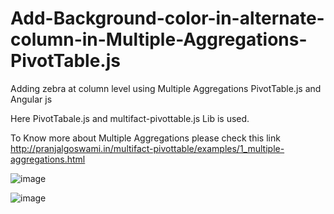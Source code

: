 # Add-Background-color-in-alternate-column-in-Multiple-Aggregations-PivotTable.js
Adding zebra at column level using Multiple Aggregations PivotTable.js  and Angular js


Here PivotTabale.js and multifact-pivottable.js  Lib is used.

To Know more about Multiple Aggregations  please check this link
http://pranjalgoswami.in/multifact-pivottable/examples/1_multiple-aggregations.html


![image](https://user-images.githubusercontent.com/99207509/174750953-8138b413-b0a8-484e-8a53-9b002d2145b6.png)


![image](https://user-images.githubusercontent.com/99207509/174751118-237833e6-1fc7-40e2-ab56-f220c1d540f1.png)


 
